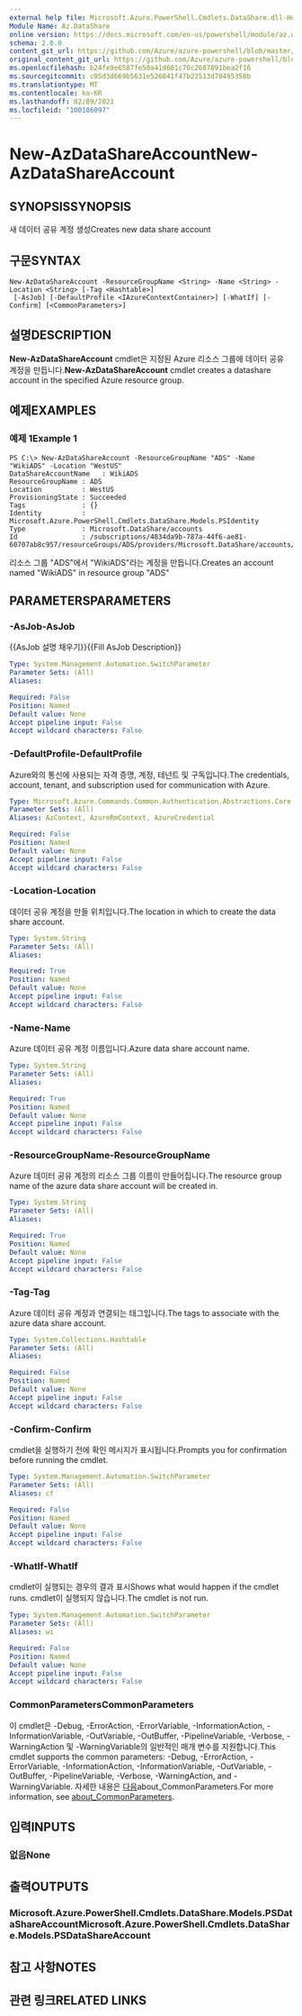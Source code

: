 ```yaml
---
external help file: Microsoft.Azure.PowerShell.Cmdlets.DataShare.dll-Help.xml
Module Name: Az.DataShare
online version: https://docs.microsoft.com/en-us/powershell/module/az.datashare/new-azdatashareaccount
schema: 2.0.0
content_git_url: https://github.com/Azure/azure-powershell/blob/master/src/DataShare/DataShare/help/New-AzDataShareAccount.md
original_content_git_url: https://github.com/Azure/azure-powershell/blob/master/src/DataShare/DataShare/help/New-AzDataShareAccount.md
ms.openlocfilehash: b24fe9e6587fe50a41d601c70c2687891bea2f16
ms.sourcegitcommit: c05d3d669b5631e526841f47b22513d78495350b
ms.translationtype: MT
ms.contentlocale: ko-KR
ms.lasthandoff: 02/09/2021
ms.locfileid: "100186097"
---
```

# <span data-ttu-id="ae1a1-101">New-AzDataShareAccount</span><span class="sxs-lookup"><span data-stu-id="ae1a1-101">New-AzDataShareAccount</span></span>

## <span data-ttu-id="ae1a1-102">SYNOPSIS</span><span class="sxs-lookup"><span data-stu-id="ae1a1-102">SYNOPSIS</span></span>
<span data-ttu-id="ae1a1-103">새 데이터 공유 계정 생성</span><span class="sxs-lookup"><span data-stu-id="ae1a1-103">Creates new data share account</span></span>

## <span data-ttu-id="ae1a1-104">구문</span><span class="sxs-lookup"><span data-stu-id="ae1a1-104">SYNTAX</span></span>

```
New-AzDataShareAccount -ResourceGroupName <String> -Name <String> -Location <String> [-Tag <Hashtable>]
 [-AsJob] [-DefaultProfile <IAzureContextContainer>] [-WhatIf] [-Confirm] [<CommonParameters>]
```

## <span data-ttu-id="ae1a1-105">설명</span><span class="sxs-lookup"><span data-stu-id="ae1a1-105">DESCRIPTION</span></span>
<span data-ttu-id="ae1a1-106">**New-AzDataShareAccount** cmdlet은 지정된 Azure 리소스 그룹에 데이터 공유 계정을 만듭니다.</span><span class="sxs-lookup"><span data-stu-id="ae1a1-106">**New-AzDataShareAccount** cmdlet creates a datashare account in the specified Azure resource group.</span></span>

## <span data-ttu-id="ae1a1-107">예제</span><span class="sxs-lookup"><span data-stu-id="ae1a1-107">EXAMPLES</span></span>

### <span data-ttu-id="ae1a1-108">예제 1</span><span class="sxs-lookup"><span data-stu-id="ae1a1-108">Example 1</span></span>
```
PS C:\> New-AzDataShareAccount -ResourceGroupName "ADS" -Name "WikiADS" -Location "WestUS"
DataShareAccountName   : WikiADS
ResourceGroupName : ADS
Location          : WestUS
ProvisioningState : Succeeded
Tags              : {}
Identity          : Microsoft.Azure.PowerShell.Cmdlets.DataShare.Models.PSIdentity
Type              : Microsoft.DataShare/accounts
Id                : /subscriptions/4834da9b-787a-44f6-ae81-60707ab8c957/resourceGroups/ADS/providers/Microsoft.DataShare/accounts/WikiADS
```

<span data-ttu-id="ae1a1-109">리소스 그룹 "ADS"에서 "WikiADS"라는 계정을 만듭니다.</span><span class="sxs-lookup"><span data-stu-id="ae1a1-109">Creates an account named "WikiADS" in resource group "ADS"</span></span>

## <span data-ttu-id="ae1a1-110">PARAMETERS</span><span class="sxs-lookup"><span data-stu-id="ae1a1-110">PARAMETERS</span></span>

### <span data-ttu-id="ae1a1-111">-AsJob</span><span class="sxs-lookup"><span data-stu-id="ae1a1-111">-AsJob</span></span>
<span data-ttu-id="ae1a1-112">{{AsJob 설명 채우기}}</span><span class="sxs-lookup"><span data-stu-id="ae1a1-112">{{Fill AsJob Description}}</span></span>

```yaml
Type: System.Management.Automation.SwitchParameter
Parameter Sets: (All)
Aliases:

Required: False
Position: Named
Default value: None
Accept pipeline input: False
Accept wildcard characters: False
```

### <span data-ttu-id="ae1a1-113">-DefaultProfile</span><span class="sxs-lookup"><span data-stu-id="ae1a1-113">-DefaultProfile</span></span>
<span data-ttu-id="ae1a1-114">Azure와의 통신에 사용되는 자격 증명, 계정, 테넌트 및 구독입니다.</span><span class="sxs-lookup"><span data-stu-id="ae1a1-114">The credentials, account, tenant, and subscription used for communication with Azure.</span></span>

```yaml
Type: Microsoft.Azure.Commands.Common.Authentication.Abstractions.Core.IAzureContextContainer
Parameter Sets: (All)
Aliases: AzContext, AzureRmContext, AzureCredential

Required: False
Position: Named
Default value: None
Accept pipeline input: False
Accept wildcard characters: False
```

### <span data-ttu-id="ae1a1-115">-Location</span><span class="sxs-lookup"><span data-stu-id="ae1a1-115">-Location</span></span>
<span data-ttu-id="ae1a1-116">데이터 공유 계정을 만들 위치입니다.</span><span class="sxs-lookup"><span data-stu-id="ae1a1-116">The location in which to create the data share account.</span></span>

```yaml
Type: System.String
Parameter Sets: (All)
Aliases:

Required: True
Position: Named
Default value: None
Accept pipeline input: False
Accept wildcard characters: False
```

### <span data-ttu-id="ae1a1-117">-Name</span><span class="sxs-lookup"><span data-stu-id="ae1a1-117">-Name</span></span>
<span data-ttu-id="ae1a1-118">Azure 데이터 공유 계정 이름입니다.</span><span class="sxs-lookup"><span data-stu-id="ae1a1-118">Azure data share account name.</span></span>

```yaml
Type: System.String
Parameter Sets: (All)
Aliases:

Required: True
Position: Named
Default value: None
Accept pipeline input: False
Accept wildcard characters: False
```

### <span data-ttu-id="ae1a1-119">-ResourceGroupName</span><span class="sxs-lookup"><span data-stu-id="ae1a1-119">-ResourceGroupName</span></span>
<span data-ttu-id="ae1a1-120">Azure 데이터 공유 계정의 리소스 그룹 이름이 만들어집니다.</span><span class="sxs-lookup"><span data-stu-id="ae1a1-120">The resource group name of the azure data share account will be created in.</span></span>

```yaml
Type: System.String
Parameter Sets: (All)
Aliases:

Required: True
Position: Named
Default value: None
Accept pipeline input: False
Accept wildcard characters: False
```

### <span data-ttu-id="ae1a1-121">-Tag</span><span class="sxs-lookup"><span data-stu-id="ae1a1-121">-Tag</span></span>
<span data-ttu-id="ae1a1-122">Azure 데이터 공유 계정과 연결되는 태그입니다.</span><span class="sxs-lookup"><span data-stu-id="ae1a1-122">The tags to associate with the azure data share account.</span></span>

```yaml
Type: System.Collections.Hashtable
Parameter Sets: (All)
Aliases:

Required: False
Position: Named
Default value: None
Accept pipeline input: False
Accept wildcard characters: False
```

### <span data-ttu-id="ae1a1-123">-Confirm</span><span class="sxs-lookup"><span data-stu-id="ae1a1-123">-Confirm</span></span>
<span data-ttu-id="ae1a1-124">cmdlet을 실행하기 전에 확인 메시지가 표시됩니다.</span><span class="sxs-lookup"><span data-stu-id="ae1a1-124">Prompts you for confirmation before running the cmdlet.</span></span>

```yaml
Type: System.Management.Automation.SwitchParameter
Parameter Sets: (All)
Aliases: cf

Required: False
Position: Named
Default value: None
Accept pipeline input: False
Accept wildcard characters: False
```

### <span data-ttu-id="ae1a1-125">-WhatIf</span><span class="sxs-lookup"><span data-stu-id="ae1a1-125">-WhatIf</span></span>
<span data-ttu-id="ae1a1-126">cmdlet이 실행되는 경우의 결과 표시</span><span class="sxs-lookup"><span data-stu-id="ae1a1-126">Shows what would happen if the cmdlet runs.</span></span>
<span data-ttu-id="ae1a1-127">cmdlet이 실행되지 않습니다.</span><span class="sxs-lookup"><span data-stu-id="ae1a1-127">The cmdlet is not run.</span></span>

```yaml
Type: System.Management.Automation.SwitchParameter
Parameter Sets: (All)
Aliases: wi

Required: False
Position: Named
Default value: None
Accept pipeline input: False
Accept wildcard characters: False
```

### <span data-ttu-id="ae1a1-128">CommonParameters</span><span class="sxs-lookup"><span data-stu-id="ae1a1-128">CommonParameters</span></span>
<span data-ttu-id="ae1a1-129">이 cmdlet은 -Debug, -ErrorAction, -ErrorVariable, -InformationAction, -InformationVariable, -OutVariable, -OutBuffer, -PipelineVariable, -Verbose, -WarningAction 및 -WarningVariable의 일반적인 매개 변수를 지원합니다.</span><span class="sxs-lookup"><span data-stu-id="ae1a1-129">This cmdlet supports the common parameters: -Debug, -ErrorAction, -ErrorVariable, -InformationAction, -InformationVariable, -OutVariable, -OutBuffer, -PipelineVariable, -Verbose, -WarningAction, and -WarningVariable.</span></span> <span data-ttu-id="ae1a1-130">자세한 내용은 [다음](http://go.microsoft.com/fwlink/?LinkID=113216)about_CommonParameters.</span><span class="sxs-lookup"><span data-stu-id="ae1a1-130">For more information, see [about_CommonParameters](http://go.microsoft.com/fwlink/?LinkID=113216).</span></span>

## <span data-ttu-id="ae1a1-131">입력</span><span class="sxs-lookup"><span data-stu-id="ae1a1-131">INPUTS</span></span>

### <span data-ttu-id="ae1a1-132">없음</span><span class="sxs-lookup"><span data-stu-id="ae1a1-132">None</span></span>

## <span data-ttu-id="ae1a1-133">출력</span><span class="sxs-lookup"><span data-stu-id="ae1a1-133">OUTPUTS</span></span>

### <span data-ttu-id="ae1a1-134">Microsoft.Azure.PowerShell.Cmdlets.DataShare.Models.PSDataShareAccount</span><span class="sxs-lookup"><span data-stu-id="ae1a1-134">Microsoft.Azure.PowerShell.Cmdlets.DataShare.Models.PSDataShareAccount</span></span>

## <span data-ttu-id="ae1a1-135">참고 사항</span><span class="sxs-lookup"><span data-stu-id="ae1a1-135">NOTES</span></span>

## <span data-ttu-id="ae1a1-136">관련 링크</span><span class="sxs-lookup"><span data-stu-id="ae1a1-136">RELATED LINKS</span></span>
